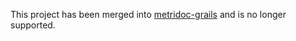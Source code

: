 This project has been merged into [metridoc-grails](http://github.com/metridoc/metridoc-grails) and is no longer supported.
